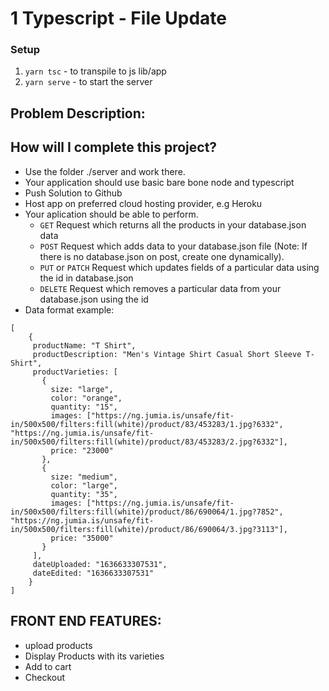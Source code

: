 # 1  Typescript - File Update

### Setup
1. `yarn tsc` - to transpile to js lib/app
2. `yarn serve` - to start the server

## Problem Description:



## How will I complete this project?

- Use the folder ./server and work there.
- Your application should use basic bare bone node and typescript
- Push Solution to Github
- Host app on preferred cloud hosting provider, e.g Heroku
- Your aplication should be able to perform.
  - `GET` Request which returns all the products in your database.json data
  - `POST` Request which adds data to your database.json file (Note: If there is no database.json on post, create one dynamically).
  - `PUT` or `PATCH` Request which updates fields of a particular data using the id in database.json
  - `DELETE` Request which removes a particular data from your database.json using the id
- Data format example:

```
[
    {
     productName: "T Shirt",
     productDescription: "Men's Vintage Shirt Casual Short Sleeve T-Shirt",
     productVarieties: [
       {
         size: "large",
         color: "orange",
         quantity: "15",
         images: ["https://ng.jumia.is/unsafe/fit-in/500x500/filters:fill(white)/product/83/453283/1.jpg?6332", "https://ng.jumia.is/unsafe/fit-in/500x500/filters:fill(white)/product/83/453283/2.jpg?6332"],
         price: "23000"
       },
       {
         size: "medium",
         color: "large",
         quantity: "35",
         images: ["https://ng.jumia.is/unsafe/fit-in/500x500/filters:fill(white)/product/86/690064/1.jpg?7852", "https://ng.jumia.is/unsafe/fit-in/500x500/filters:fill(white)/product/86/690064/3.jpg?3113"],
         price: "35000"
       }
     ],
     dateUploaded: "1636633307531",
     dateEdited: "1636633307531"
    }
]
```

## FRONT END FEATURES:
- upload products
- Display Products with its varieties
- Add to cart
- Checkout
